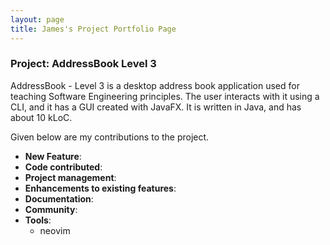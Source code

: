 ```yaml
---
layout: page
title: James's Project Portfolio Page
---
```


### Project: AddressBook Level 3

AddressBook - Level 3 is a desktop address book application used for teaching Software Engineering principles. The user interacts with it using a CLI, and it has a GUI created with JavaFX. It is written in Java, and has about 10 kLoC.

Given below are my contributions to the project.

* **New Feature**:
* **Code contributed**:
* **Project management**:
* **Enhancements to existing features**:
* **Documentation**:
* **Community**:
* **Tools**:
  - neovim
